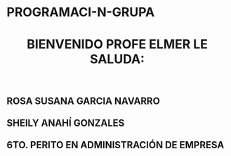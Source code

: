# PROGRAMACI-N-GRUPA
<html>
<head>
</head>
<body> <h1> <center>BIENVENIDO PROFE ELMER LE SALUDA:</h1> </center>
<tr>
<br><h2>ROSA SUSANA GARCIA NAVARRO</br>
<br>SHEILY ANAHÍ GONZALES</br> 
<br>6TO. PERITO EN ADMINISTRACIÓN DE EMPRESA</br>
</h2>
</tr>
</html>

</body>


